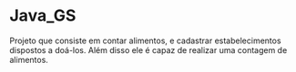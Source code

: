 # Java_GS
Projeto que consiste em contar alimentos, e cadastrar estabelecimentos dispostos a doá-los. Além disso ele é capaz de realizar uma contagem de alimentos.
